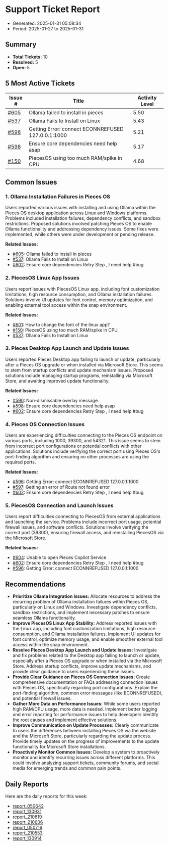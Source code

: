 # Support Ticket Report
- Generated: 2025-01-31 05:08:34
- Period: 2025-01-27 to 2025-01-31

## Summary
- **Total Tickets:** 10
- **Resolved:** 5
- **Open:** 5

## 5 Most Active Tickets
| Issue # | Title | Activity Level |
|---------|-------|----------------|
| [#605](https://github.com/pieces-app/support/issues/605) | Ollama failed to install in pieces | 5.50 |
| [#537](https://github.com/pieces-app/support/issues/537) | Ollama Fails to Install on Linux | 5.43 |
| [#596](https://github.com/pieces-app/support/issues/596) | Getting Error: connect ECONNREFUSED 127.0.0.1:1000 | 5.21 |
| [#598](https://github.com/pieces-app/support/issues/598) | Ensure core dependencies need help asap | 5.17 |
| [#150](https://github.com/pieces-app/support/issues/150) | PiecesOS using too much RAM/spike in CPU | 4.68 |

## Common Issues
### 1. Ollama Installation Failures in Pieces OS
Users reported various issues with installing and using Ollama within the Pieces OS desktop application across Linux and Windows platforms.  Problems included installation failures, dependency conflicts, and sandbox restrictions. Proposed solutions involved patching Pieces OS to enable Ollama functionality and addressing dependency issues. Some fixes were implemented, while others were under development or pending release.

**Related Issues:**
- [#605](https://github.com/pieces-app/support/issues/605): Ollama failed to install in pieces
- [#537](https://github.com/pieces-app/support/issues/537): Ollama Fails to Install on Linux
- [#602](https://github.com/pieces-app/support/issues/602): Ensure core dependencies  Retry Step , I need help #bug

### 2. PiecesOS Linux App Issues
Users report issues with PiecesOS Linux app, including font customization limitations, high resource consumption, and Ollama installation failures. Solutions involve UI updates for font control, memory optimization, and enabling external tool access within the snap environment.

**Related Issues:**
- [#601](https://github.com/pieces-app/support/issues/601): How to change the font of the linux app?
- [#150](https://github.com/pieces-app/support/issues/150): PiecesOS using too much RAM/spike in CPU
- [#537](https://github.com/pieces-app/support/issues/537): Ollama Fails to Install on Linux

### 3. Pieces Desktop App Launch and Update Issues
Users reported Pieces Desktop app failing to launch or update, particularly after a Pieces OS upgrade or when installed via Microsoft Store.  This seems to stem from startup conflicts and update mechanism issues. Proposed solutions include managing startup programs, reinstalling via Microsoft Store, and awaiting improved update functionality.

**Related Issues:**
- [#590](https://github.com/pieces-app/support/issues/590): Non-dismissable overlay message.
- [#598](https://github.com/pieces-app/support/issues/598): Ensure core dependencies need help asap
- [#602](https://github.com/pieces-app/support/issues/602): Ensure core dependencies  Retry Step , I need help #bug

### 4. Pieces OS Connection Issues
Users are experiencing difficulties connecting to the Pieces OS endpoint on various ports, including 1000, 39300, and 54321. This issue seems to stem from incorrect port configurations or potential conflicts with other applications. Solutions include verifying the correct port using Pieces OS's port-finding algorithm and ensuring no other processes are using the required ports.

**Related Issues:**
- [#596](https://github.com/pieces-app/support/issues/596): Getting Error: connect ECONNREFUSED 127.0.0.1:1000
- [#597](https://github.com/pieces-app/support/issues/597): Getting an error of Route not found error
- [#602](https://github.com/pieces-app/support/issues/602): Ensure core dependencies  Retry Step , I need help #bug

### 5. PiecesOS Connection and Launch Issues
Users report difficulties connecting to PiecesOS from external applications and launching the service.  Problems include incorrect port usage, potential firewall issues, and software conflicts. Solutions involve verifying the correct port (39300), ensuring firewall access, and reinstalling PiecesOS via the Microsoft Store.

**Related Issues:**
- [#604](https://github.com/pieces-app/support/issues/604): Unable to open Pieces Copilot Service
- [#602](https://github.com/pieces-app/support/issues/602): Ensure core dependencies  Retry Step , I need help #bug
- [#596](https://github.com/pieces-app/support/issues/596): Getting Error: connect ECONNREFUSED 127.0.0.1:1000


## Recommendations
- **Prioritize Ollama Integration Issues:** Allocate resources to address the recurring problem of Ollama installation failures within Pieces OS, particularly on Linux and Windows. Investigate dependency conflicts, sandbox restrictions, and implement necessary patches to ensure seamless Ollama functionality.
- **Improve PiecesOS Linux App Stability:** Address reported issues with the Linux app, including font customization limitations, high resource consumption, and Ollama installation failures. Implement UI updates for font control, optimize memory usage, and enable smoother external tool access within the snap environment.
- **Resolve Pieces Desktop App Launch and Update Issues:** Investigate and fix problems related to the Desktop app failing to launch or update, especially after a Pieces OS upgrade or when installed via the Microsoft Store. Address startup conflicts, improve update mechanisms, and provide clear guidance to users experiencing these issues.
- **Provide Clear Guidance on Pieces OS Connection Issues:** Create comprehensive documentation or FAQs addressing connection issues with Pieces OS, specifically regarding port configurations. Explain the port-finding algorithm, common error messages (like ECONNREFUSED), and potential firewall issues.
- **Gather More Data on Performance Issues:** While some users reported high RAM/CPU usage, more data is needed. Implement better logging and error reporting for performance issues to help developers identify the root causes and implement effective solutions.
- **Improve Communication on Update Processes:** Clearly communicate to users the differences between installing Pieces OS via the website and the Microsoft Store, particularly regarding the update process. Provide timely updates on the progress of improvements to the update functionality for Microsoft Store installations.
- **Proactively Monitor Common Issues:** Develop a system to proactively monitor and identify recurring issues across different platforms. This could involve analyzing support tickets, community forums, and social media for emerging trends and common pain points. 

## Daily Reports
Here are the daily reports for this week:

- [report_050642](daily/2025-01-28/report_050642.md)
- [report_130931](daily/2025-01-28/report_130931.md)
- [report_210619](daily/2025-01-28/report_210619.md)
- [report_210606](daily/2025-01-29/report_210606.md)
- [report_050716](daily/2025-01-30/report_050716.md)
- [report_210553](daily/2025-01-30/report_210553.md)
- [report_130914](daily/2025-01-30/report_130914.md)
